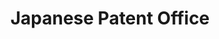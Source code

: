 ---
layout: default
api_or_bulk_downloads: Bulk
citation: 'State that you used: III Patent DB'
description: Patent database of the IIP
record_creation_timestamp: 11/15/2020 17:20:46
shortname: japanese_patent_office
terms_of_use: Only for use by academic research institutions and other institutions
  for academic research purposes, cannot be used for commercial purposes.
timeframe: 1964-9/2019
title: Japanese Patent Office
url: http://www.iip.or.jp/e/index.html
uuid: 07ec4549-2429-4e8e-9ee3-6deefca0b075
---